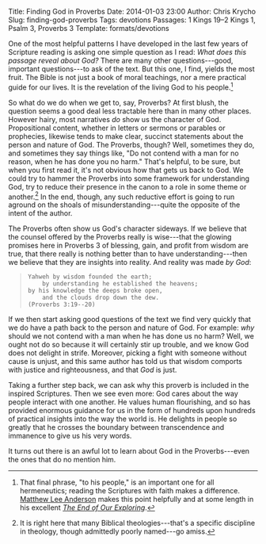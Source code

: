 Title: Finding God in Proverbs
Date: 2014-01-03 23:00
Author: Chris Krycho
Slug: finding-god-proverbs
Tags: devotions
Passages: 1 Kings 19–2 Kings 1, Psalm 3, Proverbs 3
Template: formats/devotions

One of the most helpful patterns I have developed in the last few years of Scripture reading is asking one simple question as I read: *What does this passage reveal about God?* There are many other questions---good, important questions---to ask of the text. But this one, I find, yields the most fruit. The Bible is not just a book of moral teachings, nor a mere practical guide for our lives. It is the revelation of the living God to his people.[^1]

So what do we do when we get to, say, Proverbs? At first blush, the question seems a good deal less tractable here than in many other places. However hairy, most narratives *do* show us the character of God. Propositional content, whether in letters or sermons or parables or prophecies, likewise tends to make clear, succinct statements about the person and nature of God. The Proverbs, though? Well, sometimes they do, and sometimes they say things like, "Do not contend with a man for no reason, when he has done you no harm." That's helpful, to be sure, but when you first read it, it's not obvious how that gets us back to God. We could try to hammer the Proverbs into some framework for understanding God, try to reduce their presence in the canon to a role in some theme or another.[^2] In the end, though, any such reductive effort is going to run aground on the shoals of misunderstanding---quite the opposite of the intent of the author.

The Proverbs often show us God's character sideways. If we believe that the counsel offered by the Proverbs really is wise---that the glowing promises here in Proverbs 3 of blessing, gain, and profit from wisdom are true, that there really is nothing better than to have understanding---then we believe that they are insights into reality. And reality was made *by God*:

>     Yahweh by wisdom founded the earth;
>         by understanding he established the heavens;
>     by his knowledge the deeps broke open,
>         and the clouds drop down the dew.
>     (Proverbs 3:19--20)

If we then start asking good questions of the text we find very quickly that we do have a path back to the person and nature of God. For example: *why* should we not contend with a man when he has done us no harm? Well, we ought not do so because it will certainly stir up trouble, and we know God does not delight in strife. Moreover, picking a fight with someone without cause is unjust, and this same author has told us that wisdom comports with justice and righteousness, and that *God* is just.

Taking a further step back, we can ask why this proverb is included in the inspired Scriptures. Then we see even more: God cares about the way people interact with one another. He values human flourishing, and so has provided enormous guidance for us in the form of hundreds upon hundreds of practical insights into the way the world is. He delights in people so greatly that he crosses the boundary between transcendence and immanence to give us his very words.

It turns out there is an awful lot to learn about God in the Proverbs---even the ones that do no mention him.

[^1]: That final phrase, "to his people," is an important one for all hermeneutics; reading the Scriptures with faith makes a difference. [Matthew Lee Anderson][mla] makes this point helpfully and at some length in his excellent [_The End of Our Exploring_][eoe].

[^2]: It is right here that many Biblical theologies---that's a specific discipline in theology, though admittedly poorly named---go amiss.

[mla]: http://mereorthodoxy.com/
[eoe]: http://www.amazon.com/End-Our-Exploring-Questioning-Confidence-ebook/dp/B00BUP1BQQ/?tag=krycho-20